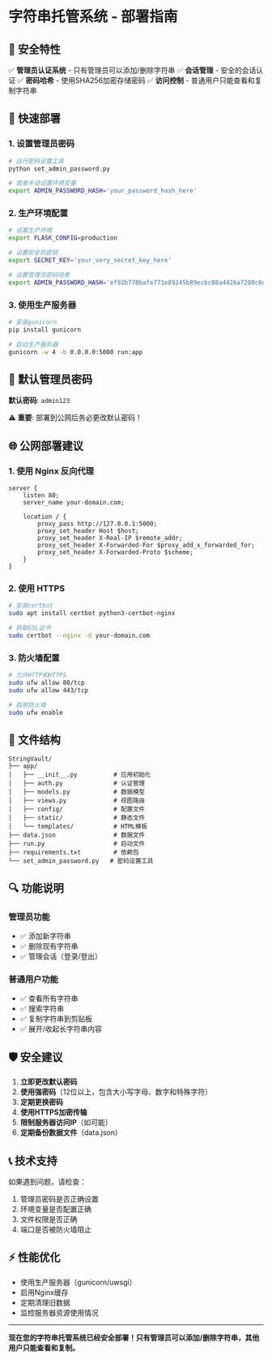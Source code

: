 # 字符串托管系统 - 部署指南

## 🔐 安全特性

✅ **管理员认证系统** - 只有管理员可以添加/删除字符串
✅ **会话管理** - 安全的会话认证
✅ **密码哈希** - 使用SHA256加密存储密码
✅ **访问控制** - 普通用户只能查看和复制字符串

## 🚀 快速部署

### 1. 设置管理员密码

```bash
# 运行密码设置工具
python set_admin_password.py

# 或者手动设置环境变量
export ADMIN_PASSWORD_HASH='your_password_hash_here'
```

### 2. 生产环境配置

```bash
# 设置生产环境
export FLASK_CONFIG=production

# 设置安全的密钥
export SECRET_KEY='your_very_secret_key_here'

# 设置管理员密码哈希
export ADMIN_PASSWORD_HASH='ef92b778bafe771e89245b89ecbc08a4426a7280c6db9a51c9e0d7e327b0a6c8'
```

### 3. 使用生产服务器

```bash
# 安装gunicorn
pip install gunicorn

# 启动生产服务器
gunicorn -w 4 -b 0.0.0.0:5000 run:app
```

## 🔧 默认管理员密码

**默认密码**: `admin123`

⚠️ **重要**: 部署到公网后务必更改默认密码！

## 🌐 公网部署建议

### 1. 使用 Nginx 反向代理

```nginx
server {
    listen 80;
    server_name your-domain.com;
    
    location / {
        proxy_pass http://127.0.0.1:5000;
        proxy_set_header Host $host;
        proxy_set_header X-Real-IP $remote_addr;
        proxy_set_header X-Forwarded-For $proxy_add_x_forwarded_for;
        proxy_set_header X-Forwarded-Proto $scheme;
    }
}
```

### 2. 使用 HTTPS

```bash
# 安装certbot
sudo apt install certbot python3-certbot-nginx

# 获取SSL证书
sudo certbot --nginx -d your-domain.com
```

### 3. 防火墙配置

```bash
# 允许HTTP和HTTPS
sudo ufw allow 80/tcp
sudo ufw allow 443/tcp

# 启用防火墙
sudo ufw enable
```

## 📁 文件结构

```
StringVault/
├── app/
│   ├── __init__.py          # 应用初始化
│   ├── auth.py              # 认证管理
│   ├── models.py            # 数据模型
│   ├── views.py             # 视图路由
│   ├── config/              # 配置文件
│   ├── static/              # 静态文件
│   └── templates/           # HTML模板
├── data.json                # 数据文件
├── run.py                   # 启动文件
├── requirements.txt         # 依赖包
└── set_admin_password.py   # 密码设置工具
```

## 🔍 功能说明

### 管理员功能
- ✅ 添加新字符串
- ✅ 删除现有字符串
- ✅ 管理会话（登录/登出）

### 普通用户功能
- ✅ 查看所有字符串
- ✅ 搜索字符串
- ✅ 复制字符串到剪贴板
- ✅ 展开/收起长字符串内容

## 🛡️ 安全建议

1. **立即更改默认密码**
2. **使用强密码**（12位以上，包含大小写字母、数字和特殊字符）
3. **定期更换密码**
4. **使用HTTPS加密传输**
5. **限制服务器访问IP**（如可能）
6. **定期备份数据文件**（data.json）

## 📞 技术支持

如果遇到问题，请检查：
1. 管理员密码是否正确设置
2. 环境变量是否配置正确
3. 文件权限是否正确
4. 端口是否被防火墙阻止

## ⚡ 性能优化

- 使用生产服务器（gunicorn/uwsgi）
- 启用Nginx缓存
- 定期清理旧数据
- 监控服务器资源使用情况

---

**现在您的字符串托管系统已经安全部署！只有管理员可以添加/删除字符串，其他用户只能查看和复制。**
